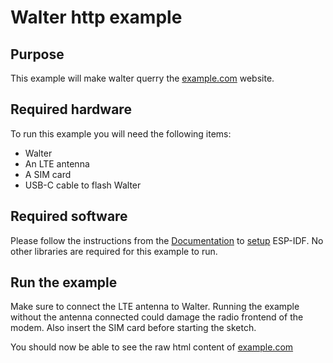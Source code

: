 # Walter http example

## Purpose

This example will make walter querry the [example.com](https://example.com) website.

## Required hardware

To run this example you will need the following items:

- Walter
- An LTE antenna
- A SIM card
- USB-C cable to flash Walter

## Required software

Please follow the instructions from the [Documentation](https://www.quickspot.io/documentation.html#/) to
[setup](https://www.quickspot.io/documentation.html#/developer-toolchains/esp-idf) ESP-IDF.
No other libraries are required for this example to run.

## Run the example

Make sure to connect the LTE antenna to Walter. Running the example without the
antenna connected could damage the radio frontend of the modem. Also insert the
SIM card before starting the sketch.

You should now be able to see the raw html content of [example.com](https://example.com)
